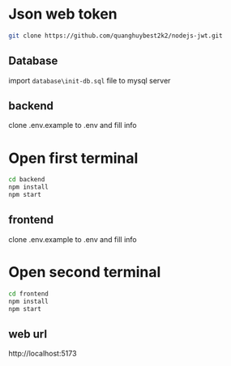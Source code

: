 # Json web token

```bash
git clone https://github.com/quanghuybest2k2/nodejs-jwt.git
```

## Database

import `database\init-db.sql` file to mysql server

## backend

clone .env.example to .env and fill info

# Open first terminal

```bash
cd backend
npm install
npm start
```

## frontend

clone .env.example to .env and fill info

# Open second terminal

```bash
cd frontend
npm install
npm start
```

## web url

http://localhost:5173
